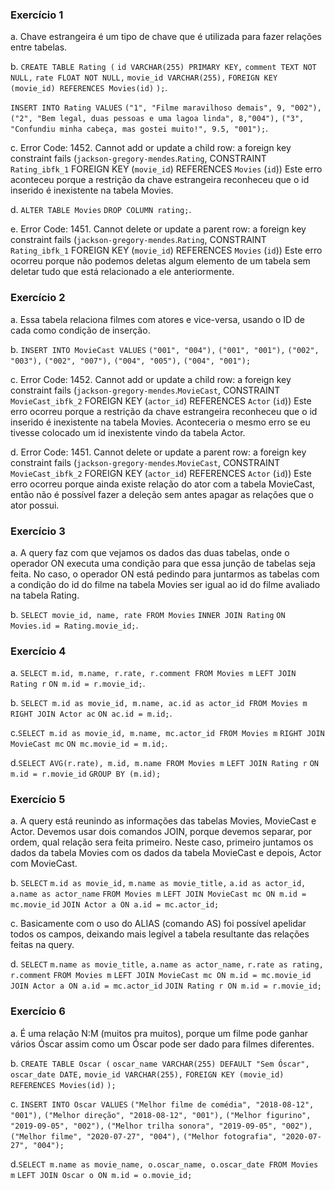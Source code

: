### Exercício 1
a. Chave estrangeira é um tipo de chave que é utilizada para fazer relações entre tabelas.

b. `CREATE TABLE Rating (`
`id VARCHAR(255) PRIMARY KEY,`
`comment TEXT NOT NULL,`
`rate FLOAT NOT NULL,`
`movie_id VARCHAR(255),`
`FOREIGN KEY (movie_id) REFERENCES Movies(id)`
`);`.

`INSERT INTO Rating VALUES`
`("1", "Filme maravilhoso demais", 9, "002"),`
`("2", "Bem legal, duas pessoas e uma lagoa linda", 8,"004"),`
`("3", "Confundiu minha cabeça, mas gostei muito!", 9.5, "001");`.

c. Error Code: 1452. Cannot add or update a child row: a foreign key constraint fails (`jackson-gregory-mendes`.`Rating`, CONSTRAINT `Rating_ibfk_1` FOREIGN KEY (`movie_id`) REFERENCES `Movies` (`id`))
Este erro aconteceu porque a restrição da chave estrangeira reconheceu que o id inserido é inexistente na tabela Movies.

d. `ALTER TABLE Movies`
`DROP COLUMN rating;`.

e. Error Code: 1451. Cannot delete or update a parent row: a foreign key constraint fails (`jackson-gregory-mendes`.`Rating`, CONSTRAINT `Rating_ibfk_1` FOREIGN KEY (`movie_id`) REFERENCES `Movies` (`id`))
Este erro ocorreu porque não podemos deletas algum elemento de um tabela sem deletar tudo que está relacionado a ele anteriormente.

### Exercício 2
a. Essa tabela relaciona filmes com atores e vice-versa, usando o ID de cada como condição de inserção.

b. `INSERT INTO MovieCast VALUES`
`("001", "004"),`
`("001", "001"),`
`("002", "003"),`
`("002", "007"),`
`("004", "005"),`
`("004", "001");`

c. Error Code: 1452. Cannot add or update a child row: a foreign key constraint fails (`jackson-gregory-mendes`.`MovieCast`, CONSTRAINT `MovieCast_ibfk_2` FOREIGN KEY (`actor_id`) REFERENCES `Actor` (`id`))
Este erro ocorreu porque a restrição da chave estrangeira reconheceu que o id inserido é inexistente na tabela Movies.
Aconteceria o mesmo erro se eu tivesse colocado um id inexistente vindo da tabela Actor.

d. Error Code: 1451. Cannot delete or update a parent row: a foreign key constraint fails (`jackson-gregory-mendes`.`MovieCast`, CONSTRAINT `MovieCast_ibfk_2` FOREIGN KEY (`actor_id`) REFERENCES `Actor` (`id`))
Este erro ocorreu porque ainda existe relação do ator com a tabela MovieCast, então não é possível fazer a deleção sem antes apagar as relações que o ator possui.

### Exercício 3
a. A query faz com que vejamos os dados das duas tabelas, onde o operador ON executa uma condição para que essa junção de tabelas seja feita. No caso, o operador ON está pedindo para juntarmos as tabelas com a condição do id do filme na tabela Movies ser igual ao id do filme avaliado na tabela Rating.

b. `SELECT movie_id, name, rate FROM Movies`
`INNER JOIN Rating`
`ON Movies.id = Rating.movie_id;`.

### Exercício 4
a. `SELECT m.id, m.name, r.rate, r.comment FROM Movies m`
`LEFT JOIN Rating r`
`ON m.id = r.movie_id;`.

b. `SELECT m.id as movie_id, m.name, ac.id as actor_id FROM Movies m`
`RIGHT JOIN Actor ac`
`ON ac.id = m.id;`.

c.`SELECT m.id as movie_id, m.name, mc.actor_id FROM Movies m`
`RIGHT JOIN MovieCast mc`
`ON mc.movie_id = m.id;`.

d.`SELECT AVG(r.rate), m.id, m.name FROM Movies m`
`LEFT JOIN Rating r`
`ON m.id = r.movie_id`
`GROUP BY (m.id);`

### Exercício 5
a. A query está reunindo as informações das tabelas Movies, MovieCast e Actor. Devemos usar dois comandos JOIN, porque devemos separar, por ordem, qual relação sera feita primeiro. Neste caso, primeiro juntamos os dados da tabela Movies com os dados da tabela MovieCast e depois, Actor com MovieCast.

b. `SELECT`
	`m.id as movie_id,`
    `m.name as movie_title,`
    `a.id as actor_id,`
    `a.name as actor_name`
`FROM Movies m`
`LEFT JOIN MovieCast mc ON m.id = mc.movie_id`
`JOIN Actor a ON a.id = mc.actor_id;`

c. Basicamente com o uso do ALIAS (comando AS) foi possível apelidar todos os campos, deixando mais legível a tabela resultante das relações feitas na query.

d. `SELECT`
	`m.name as movie_title,`
    `a.name as actor_name,`
   `r.rate as rating,`
    `r.comment`
`FROM Movies m`
`LEFT JOIN MovieCast mc ON m.id = mc.movie_id`
`JOIN Actor a ON a.id = mc.actor_id`
`JOIN Rating r ON m.id = r.movie_id;`

### Exercício 6
a. É uma relação N:M (muitos pra muitos), porque um filme pode ganhar vários Óscar assim como um Óscar pode ser dado para filmes diferentes.

b. `CREATE TABLE Oscar (`
`oscar_name VARCHAR(255) DEFAULT "Sem Óscar",`
`oscar_date DATE,`
`movie_id VARCHAR(255),`
`FOREIGN KEY (movie_id) REFERENCES Movies(id)`
`);`

c. `INSERT INTO Oscar VALUES`
`("Melhor filme de comédia", "2018-08-12", "001"),`
`("Melhor direção", "2018-08-12", "001"),`
`("Melhor figurino", "2019-09-05", "002"),`
`("Melhor trilha sonora", "2019-09-05", "002"),`
`("Melhor filme", "2020-07-27", "004"),`
`("Melhor fotografia", "2020-07-27", "004");`

d.`SELECT m.name as movie_name, o.oscar_name, o.oscar_date FROM Movies m`
`LEFT JOIN Oscar o ON m.id = o.movie_id;`